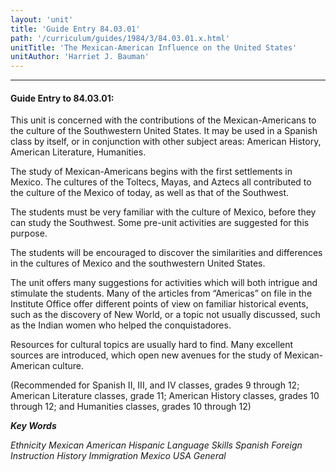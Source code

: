 ```yaml
---
layout: 'unit'
title: 'Guide Entry 84.03.01'
path: '/curriculum/guides/1984/3/84.03.01.x.html'
unitTitle: 'The Mexican-American Influence on the United States'
unitAuthor: 'Harriet J. Bauman'
---
```


<body>
<hr/>
 <h4>
  Guide Entry to 84.03.01:
 </h4>
 This unit is concerned with the contributions of the Mexican-Americans to the culture of the Southwestern United States.  It may be used in a Spanish class by itself, or in conjunction with other subject areas: American History, American Literature, Humanities.
 <p>
  The study of Mexican-Americans begins with the first settlements in Mexico.  The cultures of the Toltecs, Mayas, and Aztecs all contributed to the culture of the Mexico of today, as well as that of the Southwest.
 </p>
 <p>
  The students must be very familiar with the culture of Mexico, before they can study the Southwest.  Some pre-unit activities are suggested for this purpose.
 </p>
 <p>
  The students will be encouraged to discover the similarities and differences in the cultures of Mexico and the southwestern United States.
 </p>
 <p>
  The unit offers many suggestions for activities which will both intrigue and stimulate the students.  Many of the articles from “Americas” on file in the Institute Office offer different points of view on familiar historical events, such as the discovery of New World, or a topic not usually discussed, such as the Indian women who helped the conquistadores.
 </p>
 <p>
  Resources for cultural topics are usually hard to find.  Many excellent sources are introduced, which open new avenues for the study of Mexican-American culture.
 </p>
 <p>
  (Recommended for Spanish II, III, and IV classes, grades 9 through 12; American Literature classes, grade 11; American History classes, grades 10 through 12; and Humanities classes, grades 10 through 12)
 </p>
<p>
  <b>
   <i>
    Key Words
   </i>
  </b>
  <br/>
 </p>
 <p>
  <i>
   Ethnicity Mexican American Hispanic Language Skills Spanish Foreign Instruction History Immigration Mexico USA General
  </i>
 </p>

</body>
